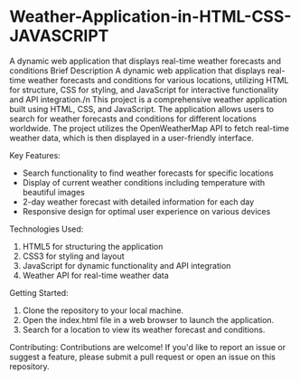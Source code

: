 # Weather-Application-in-HTML-CSS-JAVASCRIPT
A dynamic web application that displays real-time weather forecasts and conditions
Brief Description
A dynamic web application that displays real-time weather forecasts and conditions for various locations, utilizing HTML for structure, CSS for styling, and JavaScript for interactive functionality and API integration./n
This project is a comprehensive weather application built using HTML, CSS, and JavaScript. The application allows users to search for weather forecasts and conditions for different locations worldwide. The project utilizes the OpenWeatherMap API to fetch real-time weather data, which is then displayed in a user-friendly interface.

Key Features:

* Search functionality to find weather forecasts for specific locations
* Display of current weather conditions including temperature with beautiful images
* 2-day weather forecast with detailed information for each day
* Responsive design for optimal user experience on various devices
  
Technologies Used:

1. HTML5 for structuring the application
2. CSS3 for styling and layout
3. JavaScript for dynamic functionality and API integration
4. Weather API for real-time weather data

Getting Started:

1. Clone the repository to your local machine.
2. Open the index.html file in a web browser to launch the application.
3. Search for a location to view its weather forecast and conditions.

Contributing:
Contributions are welcome! If you'd like to report an issue or suggest a feature, please submit a pull request or open an issue on this repository.
